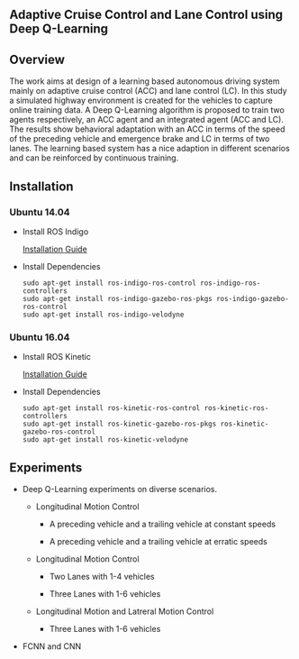 ## Adaptive Cruise Control and Lane Control using Deep Q-Learning

## Overview

The work aims at design of a learning based autonomous driving system mainly on adaptive cruise control (ACC) and lane control (LC). In this study a simulated highway environment is created for the vehicles to capture online training data. A Deep Q-Learning algorithm is proposed to train two agents respectively, an ACC agent and an integrated agent (ACC and LC). The results show behavioral adaptation with an ACC in terms of the speed of the preceding vehicle and emergence brake and LC in terms of two lanes. The learning based system has a nice adaption in different scenarios and can be reinforced by continuous training.

## Installation

### Ubuntu 14.04 

- Install ROS Indigo
	
	[Installation Guide](http://wiki.ros.org/indigo/Installation/Ubuntu)

- Install Dependencies

	```
	sudo apt-get install ros-indigo-ros-control ros-indigo-ros-controllers
	sudo apt-get install ros-indigo-gazebo-ros-pkgs ros-indigo-gazebo-ros-control
	sudo apt-get install ros-indigo-velodyne
	```

### Ubuntu 16.04

- Install ROS Kinetic

	[Installation Guide](http://wiki.ros.org/kinetic/Installation/Ubuntu)

- Install Dependencies

	```
	sudo apt-get install ros-kinetic-ros-control ros-kinetic-ros-controllers
	sudo apt-get install ros-kinetic-gazebo-ros-pkgs ros-kinetic-gazebo-ros-control
	sudo apt-get install ros-kinetic-velodyne
	```

## Experiments

* Deep Q-Learning experiments on diverse scenarios.

	- Longitudinal Motion Control

		- A preceding vehicle and a trailing vehicle at constant speeds

		- A preceding vehicle and a trailing vehicle at erratic speeds

	- Longitudinal Motion Control

		- Two Lanes with 1-4 vehicles

		- Three Lanes with 1-6 vehicles

	- Longitudinal Motion and Latreral Motion Control

		- Three Lanes with 1-6 vehicles

* FCNN and CNN



